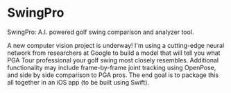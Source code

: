 # SwingPro
SwingPro: A.I. powered golf swing comparison and analyzer tool.

A new computer vision project is underway! I'm using a cutting-edge neural network from researchers at Google to build a model that will tell you what PGA Tour professional your golf swing most closely resembles. Additional functionality may include frame-by-frame joint tracking using OpenPose, and side by side comparison to PGA pros. The end goal is to package this all together in an iOS app (to be built using Swift).

